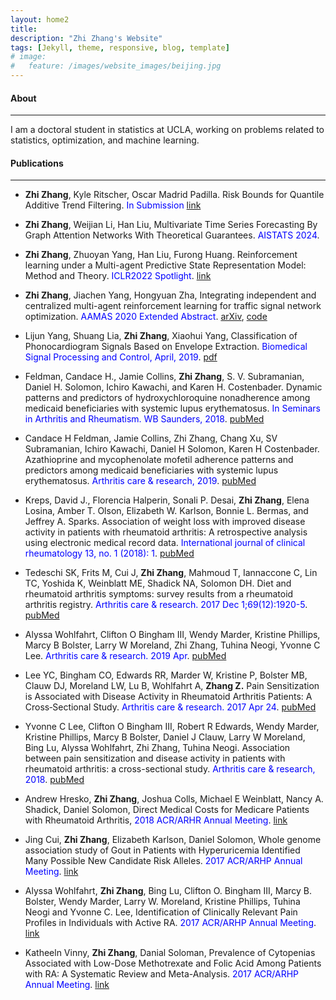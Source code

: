 ```yaml
---
layout: home2
title:
description: "Zhi Zhang's Website"
tags: [Jekyll, theme, responsive, blog, template]
# image:
#   feature: /images/website_images/beijing.jpg
---
```


#### About
---
I am a doctoral student in statistics at UCLA, working on problems related to statistics, optimization, and machine learning.  

 
#### Publications
---
 
* <b>Zhi Zhang</b>, Kyle Ritscher, Oscar Madrid Padilla. Risk Bounds for Quantile Additive Trend Filtering. <span style="color: blue;">In Submission</span> [link](https://arxiv.org/pdf/2310.11711.pdf)

* <b>Zhi Zhang</b>, Weijian Li, Han Liu, Multivariate Time Series Forecasting By Graph Attention Networks With Theoretical Guarantees. <span style="color: blue;">AISTATS 2024</span>.  

* <b>Zhi Zhang</b>, Zhuoyan Yang, Han Liu, Furong Huang. Reinforcement learning under a Multi-agent Predictive State Representation Model: Method and Theory. <span style="color: blue;">ICLR2022 Spotlight</span>. [link](https://openreview.net/forum?id=PLDOnFoVm4)

* <b>Zhi Zhang</b>, Jiachen Yang, Hongyuan Zha, Integrating independent and centralized multi-agent reinforcement learning for traffic signal network optimization. <span style="color: blue;">AAMAS 2020 Extended Abstract</span>. [arXiv](https://arxiv.org/abs/1909.10651), [code](/downloads/code/multi-agents-trafficlights.zip)

* Lijun Yang, Shuang Lia, <b>Zhi Zhang</b>, Xiaohui Yang, Classification of Phonocardiogram Signals Based on Envelope Extraction. <span style="color: blue;">Biomedical Signal Processing and Control, April, 2019</span>. [pdf](https://www.researchgate.net/profile/Lijun-Yang-15/publication/338116487_Classification_of_Phonocardiogram_Signals_Based_on_Envelope_Optimization_Model_and_Support_Vector_Machine/links/5e00517c92851c836493bfa9/Classification-of-Phonocardiogram-Signals-Based-on-Envelope-Optimization-Model-and-Support-Vector-Machine.pdf) 

* Feldman, Candace H., Jamie Collins, <b>Zhi Zhang</b>, S. V. Subramanian, Daniel H. Solomon, Ichiro Kawachi, and Karen H. Costenbader. Dynamic patterns and predictors of hydroxychloroquine nonadherence among medicaid beneficiaries with systemic lupus erythematosus. <span style="color: blue;">In Seminars in Arthritis and Rheumatism. WB Saunders, 2018</span>. [pubMed](https://pubmed.ncbi.nlm.nih.gov/29458974/)

* Candace H Feldman, Jamie Collins, Zhi Zhang, Chang Xu, SV Subramanian, Ichiro Kawachi, Daniel H Solomon, Karen H Costenbader. Azathioprine and mycophenolate mofetil adherence patterns and predictors among medicaid beneficiaries with systemic lupus erythematosus. <span style="color: blue;">Arthritis care & research, 2019</span>. [pubMed](https://www.ncbi.nlm.nih.gov/pmc/articles/PMC6482109/)


* Kreps, David J., Florencia Halperin, Sonali P. Desai, <b>Zhi Zhang</b>, Elena Losina, Amber T. Olson, Elizabeth W. Karlson, Bonnie L. Bermas, and Jeffrey A. Sparks. Association of weight loss with improved disease activity in patients with rheumatoid arthritis: A retrospective analysis using electronic medical record data. <span style="color: blue;">International journal of clinical rheumatology 13, no. 1 (2018): 1</span>.
[pubMed](https://www.ncbi.nlm.nih.gov/pmc/articles/PMC5875117/)


* Tedeschi SK, Frits M, Cui J, <b>Zhi Zhang</b>, Mahmoud T, Iannaccone C, Lin TC, Yoshida K, Weinblatt ME, Shadick NA, Solomon DH. Diet and rheumatoid arthritis symptoms: survey results from a rheumatoid arthritis registry. <span style="color: blue;">Arthritis care & research. 2017 Dec 1;69(12):1920-5</span>. [pubMed](https://pubmed.ncbi.nlm.nih.gov/28217907/)

* Alyssa Wohlfahrt, Clifton O Bingham III, Wendy Marder, Kristine Phillips, Marcy B Bolster, Larry W Moreland, Zhi Zhang, Tuhina Neogi, Yvonne C Lee. <span style="color: blue;">Arthritis care & research. 2019 Apr</span>. [pubMed](https://www.ncbi.nlm.nih.gov/pmc/articles/PMC6286688/) 

* Lee YC, Bingham CO, Edwards RR, Marder W, Kristine P, Bolster MB, Clauw DJ, Moreland LW, Lu B, Wohlfahrt A, <b>Zhang Z.</b> Pain Sensitization is Associated with Disease Activity in Rheumatoid Arthritis Patients: A Cross‐Sectional Study. <span style="color: blue;">Arthritis care & research. 2017 Apr 24</span>. [pubMed](https://www.ncbi.nlm.nih.gov/pmc/articles/PMC5654691/)

* Yvonne C Lee, Clifton O Bingham III, Robert R Edwards, Wendy Marder, Kristine Phillips, Marcy B Bolster, Daniel J Clauw, Larry W Moreland, Bing Lu, Alyssa Wohlfahrt, Zhi Zhang, Tuhina Neogi. Association between pain sensitization and disease activity in patients with rheumatoid arthritis: a cross-sectional study. <span style="color: blue;">Arthritis care & research, 2018</span>. [pubMed](https://pubmed.ncbi.nlm.nih.gov/28437846/)

<!-- ##### Posters/Presentations -->

* Andrew Hresko, <b>Zhi Zhang</b>, Joshua Colls, Michael E Weinblatt, Nancy A. Shadick, Daniel Solomon, Direct Medical
Costs for Medicare Patients with Rheumatoid Arthritis, <span style="color: blue;">2018 ACR/ARHR Annual Meeting</span>. [link](https://acrabstracts.org/abstract/direct-medical-costs-for-medicare-patients-with-rheumatoid-arthritis/)

* Jing Cui, <b>Zhi Zhang</b>, Elizabeth Karlson, Daniel Solomon, Whole genome association study of Gout in Patients with
Hyperuricemia Identified Many Possible New Candidate Risk Alleles. <span style="color: blue;">2017 ACR/ARHP Annual Meeting</span>. [link](https://acrabstracts.org/abstract/gwas-of-gout-in-patients-with-hyperuricemia-identified-many-possible-new-candidate-risk-alleles/)

* Alyssa Wohlfahrt, <b>Zhi Zhang</b>, Bing Lu, Clifton O. Bingham III, Marcy B. Bolster, Wendy Marder, Larry W. Moreland, Kristine Phillips, Tuhina Neogi and Yvonne C. Lee, Identification of Clinically Relevant Pain Profiles in Individuals with Active RA. <span style="color: blue;">2017 ACR/ARHP Annual Meeting</span>. [link](https://acrabstracts.org/abstract/identification-of-clinically-relevant-pain-profiles-in-individuals-with-active-ra/) 

* Katheeln Vinny, <b>Zhi Zhang</b>, Danial Soloman, Prevalence of Cytopenias Associated with Low-Dose Methotrexate and Folic Acid Among Patients with RA: A Systematic Review and Meta-Analysis. <span style="color: blue;">2017 ACR/ARHP Annual Meeting</span>. [link](https://acrabstracts.org/abstract/hematologic-abnormalities-during-the-use-of-low-dose-methotrexate-for-rheumatoid-arthritis-a-systematic-review-and-meta-analysis/) 









